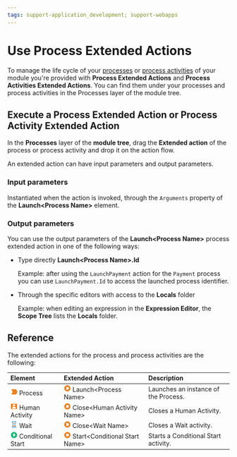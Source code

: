 ```yaml
---
tags: support-application_development; support-webapps
---
```


# Use Process Extended Actions

To manage the life cycle of your [processes](../process.md) or [process activities](../process-flow/process-flow-toolbox.md) of your module you're provided with **Process Extended Actions** and **Process Activities Extended Actions**. You can find them under your processes and process activities in the Processes layer of the module tree.


## Execute a Process Extended Action or Process Activity Extended Action

In the **Processes** layer of the **module tree**, drag the **Extended action** of the process or process activity and drop it on the action flow.

An extended action can have input parameters and output parameters.

### Input parameters

Instantiated when the action is invoked, through the `Arguments` property of the **Launch&lt;Process Name&gt;** element.

### Output parameters

You can use the output parameters of the **Launch&lt;Process Name&gt;** process extended action in one of the following ways:

* Type directly **Launch&lt;Process Name&gt;.Id**

    Example: after using the `LaunchPayment` action for the `Payment` process you can use `LaunchPayment.Id` to access the launched process identifier.

* Through the specific editors with access to the **Locals** folder

    Example: when editing an expression in the **Expression Editor**, the **Scope Tree** lists the **Locals** folder.

## Reference

The extended actions for the process and process activities are the following:

|Element   |Extended Action   |Description   |
|:----------|:----------|:----------|
|![](../../../shared/icons-tools/process.png) Process|![](../../../shared/icons-tools/process-extended-action.png) Launch&lt;Process Name&gt;|Launches an instance of the Process.|
|![](../../../shared/icons-tools/human-activity.png) Human Activity|![](../../../shared/icons-tools/process-extended-action.png) Close&lt;Human Activity Name&gt;|Closes a Human Activity.|
|![](../../../shared/icons-tools/wait-activity.png) Wait|![](../../../shared/icons-tools/process-extended-action.png) Close&lt;Wait Name&gt;|Closes a Wait activity.|
|![](../../../shared/icons-tools/conditional-start.png) Conditional Start|![](../../../shared/icons-tools/process-extended-action.png) Start&lt;Conditional Start Name&gt;|Starts a Conditional Start activity.
